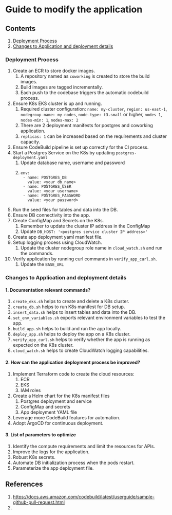 # Guide to modify the application

## Contents

1. [Deployment Process](#deployment)
2. [Changes to Application and deployment details](#changes)

<a id="deployment"></a>

### Deployment Process

1. Create an ECR to store docker images.
    1. A repository named as `coworking` is created to store the build images.
    2. Build images are tagged incrementally.
    3. Each push to the codebase triggers the automatic codebuild process.
2. Ensure K8s EKS cluster is up and running.
    1. Required cluster
       configuration:  `name: my-cluster`, `region: us-east-1`, `nodegroup-name: my-nodes`, `node-type: t3.small` or
       higher, `nodes 1`, `nodes-min: 1`, `nodes-max: 2`
    2. There are 2 deployment manifests for postgres and coworking application.
    3. `replicas: 1` can be increased based on the requirements and cluster capacity.
3. Ensure CodeBuild pipeline is set up correctly for the CI process.
4. Start a Postgres Service on the K8s by updating `postgres-deployment.yaml`
    1. Update database name, username and password
    2. ```
       env:
        - name: POSTGRES_DB
          value: <your db_name>
        - name: POSTGRES_USER
          value: <your username>
        - name: POSTGRES_PASSWORD
          value: <your password>
       ```
5. Run the seed files for tables and data into the DB.
6. Ensure DB connectivity into the app.
7. Create ConfigMap and Secrets on the K8s.
    1. Remember to update the cluster IP address in the ConfigMap
    2. Update `DB_HOST: '<postgres service cluster IP address>'`
8. Create app deployment yaml manifest file.
9. Setup logging process using CloudWatch.
    1. Update the cluster nodegroup role name in `cloud_watch.sh` and run the commands.
10. Verify application by running curl commands in `verify_app_curl.sh`.
    1. Update the `BASE_URL`

<a id="changes"></a>

### Changes to Application and deployment details

#### 1. Documentation relevant commands?

1. ``` create_eks.sh ``` helps to create and delete a K8s cluster.
2. ``` create_db.sh ``` helps to run K8s manifest for DB setup.
3. ``` insert_data.sh ``` helps to insert tables and data into the DB.
4. ``` set_env_variables.sh ``` exports relevant environment variables to test the app.
5. ``` build_app.sh ``` helps to build and run the app locally.
6. ``` deploy_app.sh ``` helps to deploy the app on a K8s cluster.
7. ``` verify_app_curl.sh ``` helps to verify whether the app is running as expected on the K8s cluster.
8. ``` cloud_watch.sh ``` helps to create CloudWatch logging capabilities.

#### 2. How can the application deployment process be improved?

1. Implement Terraform code to create the cloud resources:
    1. ECR
    2. EKS
    3. IAM roles
2. Create a Helm chart for the K8s manifest files
    1. Postgres deployment and service
    2. ConfigMap and secrets
    3. App deployment YAML file
3. Leverage more CodeBuild features for automation.
4. Adopt ArgoCD for continuous deployment.

#### 3. List of parameters to optimize

1. Identify the compute requirements and limit the resources for APIs.
2. Improve the logs for the application.
3. Robust K8s secrets.
4. Automate DB initialization process when the pods restart.
5. Parameterize the app deployment file.

## References

1. https://docs.aws.amazon.com/codebuild/latest/userguide/sample-github-pull-request.html
2. 